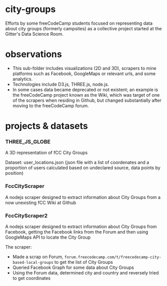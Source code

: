 # city-groups

Efforts by some freeCodeCamp students focused on representing data about city groups (formerly campsites) as a collective project started at the Gitter's Data Science Room.

# observations

* This sub-folder includes visualizations (2D and 3D), scrapers to mine platforms such as Facebook, GoogleMaps or relevant urls, and some analytics.
* Technologies include D3.js, THREE.js, node.js.
* In some cases data became deprecated or not existent; an example is the freeCodeCamp project known as the Wiki, which was target of one of the scrapers when residing in Github, but changed substantially after moving to the freeCodeCamp forum.

# projects & datasets

### THREE_JS_GLOBE

A 3D representation of fCC City Groups

Dataset: user_locations.json (json file with a list of coordenates and a proportion of users calculated based on undeclared source, data points by position)


### FccCityScraper

A nodejs scraper designed to extract information about City Groups from a now unexisting fCC Wiki at Github


### FccCityScraper2

A nodejs scraper designed to extract information about City Groups from Facebook, getting the Facebook links from the Forum and then using GoogleMaps API to locate the City Group

The scraper:
- Made a scrap on Forum, `forum.freecodecamp.com/t/freecodecamp-city-based-local-groups` to get the list of City Groups
- Queried Facebook Graph for some data about City Groups
- Using the Forum data, determined city and country and reversely tried to get coordinates

